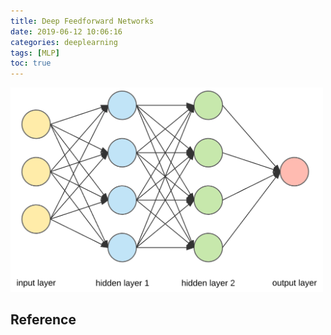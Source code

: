 ```yaml
---
title: Deep Feedforward Networks
date: 2019-06-12 10:06:16
categories: deeplearning
tags: [MLP]
toc: true
---
```


<img src="/images/nn/ANN-01.png" width="500" />

<!-- more -->


## Reference

